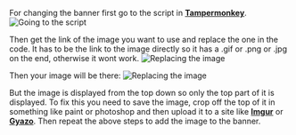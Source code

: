 For changing the banner first go to the script in **[Tampermonkey](http://tampermonkey.net/)**.
![Going to the script](https://i.gyazo.com/23bf35a55e937a8ba3b3fa21621c3336.gif)

Then get the link of the image you want to use and replace the one in the code. It has to be the link to the image directly so it has a .gif or .png or .jpg on the end, otherwise it wont work.
![Replacing the image](https://i.gyazo.com/a63abd44de6ac9b2ba5d1a8b93dad5ac.gif)

Then your image will be there:
![Replacing the image](https://i.gyazo.com/e273a3a28c88ff761cda91441bab2dd7.png)

But the image is displayed from the top down so only the top part of it is displayed. To fix this you need to save the image, crop off the top of it in something like paint or  photoshop and then upload it to a site like **[Imgur](https://imgur.com/)** or **[Gyazo](https://gyazo.com/)**. Then repeat the above steps to add the image to the banner.